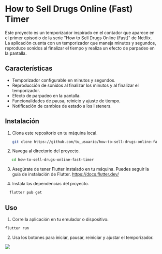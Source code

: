 
# How to Sell Drugs Online (Fast) Timer

Este proyecto es un temporizador inspirado en el contador que aparece en el primer episodio de la serie "How to Sell Drugs Online (Fast)" de Netflix. La aplicación cuenta con un temporizador que maneja minutos y segundos, reproduce sonidos al finalizar el tiempo y realiza un efecto de parpadeo en la pantalla.

## Características

- Temporizador configurable en minutos y segundos.
- Reproducción de sonidos al finalizar los minutos y al finalizar el temporizador.
- Efecto de parpadeo en la pantalla.
- Funcionalidades de pausa, reinicio y ajuste de tiempo.
- Notificación de cambios de estado a los listeners.

## Instalación

1. Clona este repositorio en tu máquina local.
   ```bash
   git clone https://github.com/tu_usuario/how-to-sell-drugs-online-fast-timer.git

2. Navega al directorio del proyecto.

```bash
   cd how-to-sell-drugs-online-fast-timer
```
3. Asegúrate de tener Flutter instalado en tu máquina. Puedes seguir la guía de instalación de Flutter.
https://docs.flutter.dev/

4. Instala las dependencias del proyecto.

 ```bash
   flutter pub get
```

## Uso

1. Corre la aplicación en tu emulador o dispositivo.

 ```bash
 flutter run
```
2. Usa los botones para iniciar, pausar, reiniciar y ajustar el temporizador.

![]("https://firebasestorage.googleapis.com/v0/b/fastcode-d4115.appspot.com/o/WhatsApp%20Video%202024-06-04%20at%203.55.56%20PM.mp4?alt=media&token=8f0663e6-6b8b-43c6-a314-2db1d79d827b")
